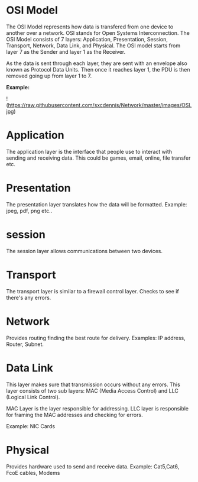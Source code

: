 # OSI Model

The OSI Model represents how data is transfered from one device to another over a network. OSI stands for Open Systems Interconnection. The OSI Model consists of 7 layers: Application, Presentation, Session, Transport, Network, Data Link, and Physical. The OSI model starts from layer 7 as the Sender and layer 1 as the Receiver.

As the data is sent through each layer, they are sent with an envelope also known as Protocol Data Units. Then once it reaches layer 1, the PDU is then removed going up from layer 1 to 7.  


**Example:**

!(https://raw.githubusercontent.com/sxcdennis/Network/master/images/OSI.jpg)


# Application

The application layer is the interface that people use to interact with sending and  receiving data. This could be games, email, online, file transfer etc.



# Presentation

The presentation layer translates how the data will be formatted. Example: jpeg, pdf, png etc..


# session

The session layer allows communications between two devices.


# Transport

The transport layer is similar to a firewall control layer. Checks to see if there's any errors.


# Network

Provides routing finding the best route for delivery. Examples: IP address, Router, Subnet.


# Data Link

This layer makes sure that transmission occurs without any errors.  This layer consists of two sub layers: MAC (Media Access Control) and LLC (Logical Link Control).

MAC Layer is  the layer responsible for addressing.
LLC layer is responsible for framing the MAC addresses and checking for errors.

Example: NIC Cards


# Physical

Provides hardware used to send and receive data.
Example: Cat5,Cat6, FcoE cables, Modems
